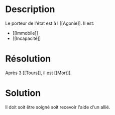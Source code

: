 # Description
Le porteur de l'état est à l'[[Agonie]]. Il est:
- [[Immobile]]
- [[Incapacité]]
# Résolution
Après 3 [[Tours]], il est [[Mort]].
# Solution
Il doit soit être soigné soit recevoir l'aide d'un allié.